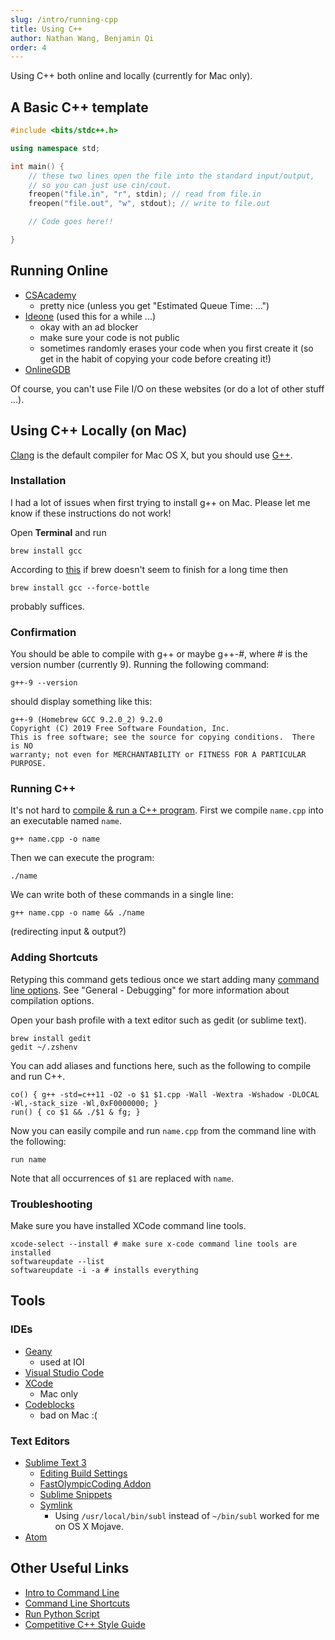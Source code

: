 ```yaml
---
slug: /intro/running-cpp
title: Using C++
author: Nathan Wang, Benjamin Qi
order: 4
---
```


Using C++ both online and locally (currently for Mac only).

<!-- END DESCRIPTION -->

## A Basic C++ template

```cpp
#include <bits/stdc++.h>

using namespace std;

int main() {
    // these two lines open the file into the standard input/output,
    // so you can just use cin/cout.
    freopen("file.in", "r", stdin); // read from file.in
    freopen("file.out", "w", stdout); // write to file.out

    // Code goes here!!

}
```

## Running Online

 * [CSAcademy](https://csacademy.com/workspace/)
   * pretty nice (unless you get "Estimated Queue Time: ...")
 * [Ideone](http://ideone.com/) (used this for a while ...)
   * okay with an ad blocker
   * make sure your code is not public
   * sometimes randomly erases your code when you first create it (so get in the habit of copying your code before creating it!)
 * [OnlineGDB](https://www.onlinegdb.com/)

Of course, you can't use File I/O on these websites (or do a lot of other stuff ...).

## Using C++ Locally (on Mac)

[Clang](https://en.wikipedia.org/wiki/Clang) is the default compiler for Mac OS X, but you should use [G++](https://en.wikipedia.org/wiki/GNU_Compiler_Collection).

### Installation

I had a lot of issues when first trying to install g++ on Mac. Please let me know if these instructions do not work!

Open **Terminal** and run

```
brew install gcc
```

According to [this](https://stackoverflow.com/questions/30998890/installing-opencv-with-brew-never-finishes) if brew doesn't seem to finish for a long time then 

```
brew install gcc --force-bottle
```

probably suffices.

### Confirmation

You should be able to compile with g++ or maybe g++-#, where # is the version number (currently 9). Running the following command:

```
g++-9 --version
```

should display something like this:

```
g++-9 (Homebrew GCC 9.2.0_2) 9.2.0
Copyright (C) 2019 Free Software Foundation, Inc.
This is free software; see the source for copying conditions.  There is NO
warranty; not even for MERCHANTABILITY or FITNESS FOR A PARTICULAR PURPOSE.
```

### Running C++


It's not hard to [compile & run a C++ program](https://www.tutorialspoint.com/How-to-compile-and-run-the-Cplusplus-program). First we compile `name.cpp` into an executable named `name`.

```
g++ name.cpp -o name
```

Then we can execute the program:

```
./name
```

We can write both of these commands in a single line:

```
g++ name.cpp -o name && ./name
```

(redirecting input & output?)

### Adding Shortcuts

Retyping this command gets tedious once we start adding many [command line options](https://developers.redhat.com/blog/2018/03/21/compiler-and-linker-flags-gcc/). See "General - Debugging" for more information about compilation options.

Open your bash profile with a text editor such as gedit (or sublime text).

```
brew install gedit
gedit ~/.zshenv
```

You can add aliases and functions here, such as the following to compile and run C++. 

```
co() { g++ -std=c++11 -O2 -o $1 $1.cpp -Wall -Wextra -Wshadow -DLOCAL -Wl,-stack_size -Wl,0xF0000000; }
run() { co $1 && ./$1 & fg; }
```

Now you can easily compile and run `name.cpp` from the command line with the following:

```
run name
```

Note that all occurrences of `$1` are replaced with `name`.

### Troubleshooting

Make sure you have installed XCode command line tools.

```
xcode-select --install # make sure x-code command line tools are installed
softwareupdate --list
softwareupdate -i -a # installs everything
```

## Tools

### IDEs

 * [Geany](https://www.geany.org/)
   * used at IOI
 * [Visual Studio Code](https://code.visualstudio.com/)
 * [XCode](https://developer.apple.com/xcode/)
   * Mac only
 * [Codeblocks](http://www.codeblocks.org/)
   * bad on Mac :(

### Text Editors

 * [Sublime Text 3](https://www.sublimetext.com/)
   * [Editing Build Settings](https://stackoverflow.com/questions/23789410/how-to-edit-sublime-text-build-settings)
   * [FastOlympicCoding Addon](https://github.com/Jatana/FastOlympicCoding)
   * [Sublime Snippets](https://www.granneman.com/webdev/editors/sublime-text/top-features-of-sublime-text/quickly-insert-text-and-code-with-sublime-text-snippets)
   * [Symlink](https://www.sublimetext.com/docs/3/osx_command_line.html) 
     * Using `/usr/local/bin/subl` instead of `~/bin/subl` worked for me on OS X Mojave.
 * [Atom](https://atom.io/)

## Other Useful Links

 * [Intro to Command Line](http://blog.teamtreehouse.com/introduction-to-the-mac-os-x-command-line)
 * [Command Line Shortcuts](https://jonsuh.com/blog/bash-command-line-shortcuts/)
 * [Run Python Script](https://stackoverflow.com/questions/7855996/cant-run-python-py-files-from-terminal-on-mac)
 * [Competitive C++ Style Guide](https://codeforces.com/blog/entry/64218)